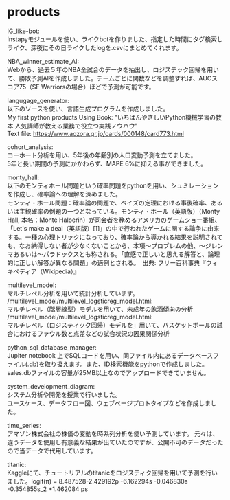 # products

IG_like-bot:  
Instapyモジュールを使い、ライクbotを作りました、指定した時間にタグ検索しライク、深夜にその日ライクしたlogを.csvにまとめてくれます。


NBA_winner_estimate_AI:  
Webから、過去５年のNBA全試合のデータを抽出し、ロジステック回帰を用いて、勝敗予測AIを作成しました。チームごとに関数などを調整すれば、AUCスコア75（SF Warriorsの場合）ほどで予測が可能です。

langugage_generator:   
以下のソースを使い、言語生成プログラムを作成しました。  
My first python products Using Book: "いちばんやさしいPython機械学習の教本 人気講師が教える業務で役立つ実践ノウハウ"   
Text file: https://www.aozora.gr.jp/cards/000148/card773.html

cohort_analysis:  
コーホート分析を用い、5年後の年齢別の人口変動予測を立てました。  
5年と長い期間の予測にかかわらず、MAPE 6%に抑える事ができました。  

monty_hall:  
以下のモンティホール問題という確率問題をpythonを用い、シュミレーションを作成し、確率論への理解を深めました。  
モンティ・ホール問題：確率論の問題で、ベイズの定理における事後確率、あるいは主観確率の例題の一つとなっている。モンティ・ホール（英語版）（Monty Hall, 本名：Monte Halperin）が司会者を務めるアメリカのゲームショー番組、「Let's make a deal（英語版）[1]」の中で行われたゲームに関する論争に由来する。一種の心理トリックになっており、確率論から導かれる結果を説明されても、なお納得しない者が少なくないことから、本項～プロブレムの他、～ジレンマあるいは～パラドックスとも称される。「直感で正しいと思える解答と、論理的に正しい解答が異なる問題」の適例とされる。　出典: フリー百科事典『ウィキペディア（Wikipedia）』

multilevel_model:  
マルチレベル分析を用いて統計分析しています。  
/multilevel_model/multilevel_logsticreg_model.html:   
マルチレベル（階層線型）モデルを用いて、未成年の飲酒傾向の分析   
/multilevel_model/multilevel_logsticreg_model.html:    
マルチレベル（ロジスティック回帰）モデルを」用いて、バスケットボールの試合におけるファウル数と点差などの試合状況の因果関係分析  

python_sql_database_manager:  
Jupiter notebook 上でSQLコードを用い、同ファイル内にあるデータベースファイル(.db)を取り扱えます。また、ID検索機能をpythonで作成しました。sales.dbファイルの容量が25MB以上なのでアップロードできていません。

system_development_diagram:  
システム分析や開発を授業で行いました。  
ユースケース、データフロー図、ウェブページプロトタイプなどを作成しました。


time_series:  
アマゾン株式会社の株価の変動を時系列分析を使い予測しています。 
元々は、違うデータを使用し有意義な結果が出ていたのですが、公開不可のデータだったので当データで代用しています。  


titanic:  
Kaggleにて、チュートリアルのtitanicをロジスティク回帰を用いて予測を行いました。logit(π) = 8.487528-2.429192p -6.162294s -0.046830a -0.354855s_2 +1.462084 ps
